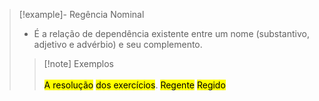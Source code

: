 > [!example]- Regência Nominal
> - É a relação de dependência existente entre um nome (substantivo, adjetivo e advérbio) e seu complemento.
> > [!note] Exemplos <br><br>
> > <mark class="hltr-red">A resolução</mark> <mark class="hltr-green">dos exercícios</mark>.
> > <mark class="hltr-red">Regente</mark>
> > <mark class="hltr-green">Regido</mark>